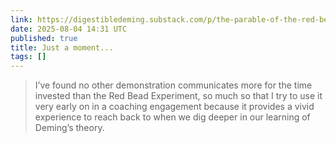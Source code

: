 ```yaml
---
link: https://digestibledeming.substack.com/p/the-parable-of-the-red-beads?utm_source=post-banner&utm_medium=web&utm_campaign=posts-open-in-app&triedRedirect=true
date: 2025-08-04 14:31 UTC
published: true
title: Just a moment...
tags: []
---
```


> I’ve found no other demonstration communicates more for the time invested than the Red Bead Experiment, so much so that I try to use it very early on in a coaching engagement because it provides a vivid experience to reach back to when we dig deeper in our learning of Deming’s theory.

